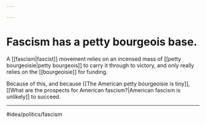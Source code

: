 ```yaml
---

---
```

# Fascism has a petty bourgeois base. 
A [[fascism|fascist]] movement relies on an incensed mass of [[petty bourgeoisie|petty bourgeois]] to carry it through to victory, and only really relies on the [[bourgeoisie]] for funding. 

Because of this, and because [[The American petty bourgeoisie is tiny]], [[What are the prospects for American fascism?|American fascism is unlikely]] to succeed.

---
#idea/politics/fascism 